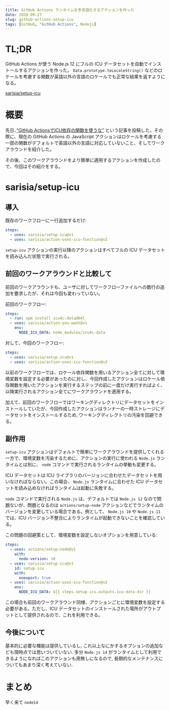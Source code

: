 ```yaml
---
title: GitHub Actions ランタイムを多言語化するアクションを作った
date: 2020-09-27
slug: github-actions-setup-icu
tags: [GitHub, "GitHub Actions", Nodejs]
---
```


# TL;DR

GitHub Actions が使う Node.js 12 にフルの ICU データセットを自動でインストールするアクションを作った。 `Data.prototype.toLocaleString()` などのロケールを考慮する関数が英語以外の言語のロケールでも正常な結果を返すようになる。

[sarisia/setup-icu](https://github.com/sarisia/setup-icu)

# 概要

先日、[”GitHub ActionsでICU依存の関数を使うな”](https://note.sarisia.cc/entry/github-actions-icu/) という記事を投稿した。その際に、現在の GitHub Actions の JavaScript アクションはロケールを考慮する一部の関数がデフォルトで英語以外の言語に対応していないこと、そしてワークアラウンドを紹介した。

その後、このワークアラウンドをより簡単に適用するアクションを作成したので、今回はその紹介をする。

# sarisia/setup-icu

## 導入

既存のワークフローに一行追加するだけ:

```yaml
steps:
  - uses: sarisia/setup-icu@v1
  - uses: sarisia/action-uses-icu-function@v2
```

`setup-icu` アクションの実行以降のアクションはすべてフルの ICU データセットを読み込んだ状態で実行される。

## 前回のワークアラウンドと比較して

前回のワークアラウンドも、ユーザに対してワークフローファイルへの数行の追加を要求したが、それは今回も変わっていない。

前回のワークフロー:

```yaml
steps:
  - run: npm install icu4c-data@64l
  - uses: sarisia/action-you-want@v1
    env:
      NODE_ICU_DATA: node_modules/icu4c-data
```

対して、今回のワークフロー:

```yaml
steps:
  - uses: sarisia/setup-icu@v1
  - uses: sarisia/action-uses-icu-function@v2
```

以前のワークフローでは、ロケール依存関数を用いるアクション全てに対して環境変数を設定する必要があったのに対し、今回作成したアクションはロケール依存関数を用いたアクションを実行するステップの前に一度だけ実行すればよく、以降実行されるアクション全てにワークアラウンドを適用する。

加えて、前回のワークフローではワーキングディレクトリにデータセットをインストールしていたが、今回作成したアクションはランナーの一時ストレージにデータセットをインストールするため, ワーキングディレクトリの汚染を回避できる。

## 副作用

`setup-icu` アクションはデフォルトで簡単にワークアラウンドを提供してくれる一方で、環境変数を汚染するために、アクションの実行に使われる `Node.js` ランタイムとは別に、 `node` コマンドで実行されるランタイムの挙動も変更する。

ICU データセットは ICU ライブラリのバージョンに合わせたデータセットを用いなければならない。この場合、 `Node.js` ランタイムに合わせた ICU データセットを読み込めなければランタイムは起動に失敗する。

`node` コマンドで実行される `Node.js` は、デフォルトでは `Node.js 12` なので問題ないが、問題となるのは `actions/setup-node` アクションなどでランタイムのバージョンを変更している場合である。例として、 `Node.js 10` や `Node.js 11` では、ICU バージョン不整合によりランタイムが起動できないことを確認している。

この問題の回避策として、環境変数を設定しないオプションを用意している:

```yaml
steps:
  - uses: actions/setup-node@v1
    with:
      node-version: 10
  - uses: sarisia/setup-icu@v1
    id: setup-icu
    with:
      noexport: true
  - uses: sarisia/action-uses-icu-function@v2
    env:
      NODE_ICU_DATA: ${{ steps.setup-icu.outputs.icu-data-dir }}
```

この場合も前回のワークアラウンド同様、アクションごとに環境変数を設定する必要がある。ただし、ICU データセットのインストールされた場所がアウトプットとして提供されるので、これを利用できる。

## 今後について

基本的に必要な機能は提供しているし, これ以上なにかするオプションの追加なども現時点では思いついていない. 多分 `Node.js 14` がランタイムとして利用できるようになればこのアクションも用無しになるので, 長期的なメンテナンスについてもあまり深く考えていない.

# まとめ

早く来て `node14`